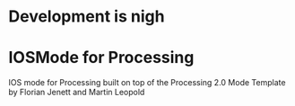 # Development is nigh


# IOSMode for Processing
IOS mode for Processing built on top of the Processing 2.0 Mode Template by Florian Jenett and Martin Leopold
